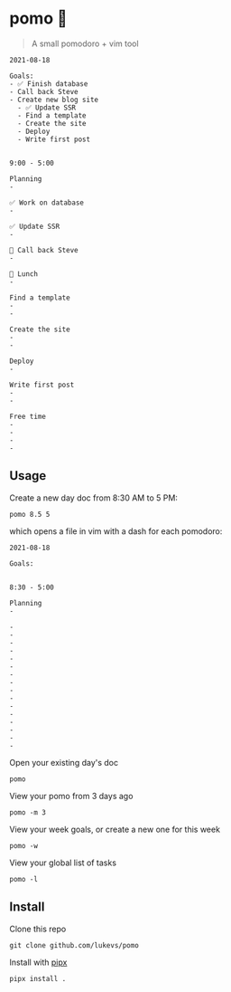 # pomo 🍅

> A small pomodoro + vim tool

```
2021-08-18

Goals:
- ✅ Finish database
- Call back Steve
- Create new blog site
  - ✅ Update SSR
  - Find a template
  - Create the site
  - Deploy
  - Write first post


9:00 - 5:00

Planning
-

✅ Work on database
-

✅ Update SSR
-

📌 Call back Steve
-

🥪 Lunch
-

Find a template
-
-

Create the site
-
-

Deploy
-

Write first post
-
-

Free time
-
-
-
-
```

## Usage

Create a new day doc from 8:30 AM to 5 PM:
```
pomo 8.5 5
```

which opens a file in vim with a dash for each pomodoro:
```
2021-08-18

Goals:


8:30 - 5:00

Planning
-

-
-
-
-
-
-
-
-
-
-
-
-
-
-
-
-
```

Open your existing day's doc
```
pomo
```

View your pomo from 3 days ago
```
pomo -m 3
```

View your week goals, or create a new one for this week
```
pomo -w
```

View your global list of tasks
```
pomo -l
```

## Install

Clone this repo
```
git clone github.com/lukevs/pomo
```

Install with [pipx](https://github.com/pypa/pipx)
```
pipx install .
```
